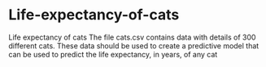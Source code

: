 # Life-expectancy-of-cats
Life expectancy of cats
The file cats.csv contains data with details of 300 different cats. These data should be used to create a predictive model that can be used to predict the life expectancy, in years, of any cat
